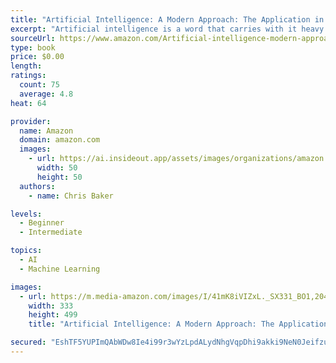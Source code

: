 ```yaml
---
title: "Artificial Intelligence: A Modern Approach: The Application in Healthcare, Industry and More: The Fascinating Topic of Machine Learning and Prediction Machines: The Complexity Explained for Beginners"
excerpt: "Artificial intelligence is a word that carries with it heavy connotations. Although artificial intelligence is nothing more than the capacity for logic and understanding that machines can exhibit, in the minds of most people artificial intelligence is almost a Pandora’s box that, when opened, will eventually signal the human race’s doom..The idea that machines pose an existential threat to human beings"
sourceUrl: https://www.amazon.com/Artificial-intelligence-modern-approach-application/dp/1082457264
type: book
price: $0.00
length: 
ratings:
  count: 75
  average: 4.8
heat: 64

provider:
  name: Amazon
  domain: amazon.com
  images:
    - url: https://ai.insideout.app/assets/images/organizations/amazon.com-50x50.jpg
      width: 50
      height: 50
  authors:
    - name: Chris Baker

levels:
  - Beginner
  - Intermediate

topics:
  - AI
  - Machine Learning

images:
  - url: https://m.media-amazon.com/images/I/41mK8iVIZxL._SX331_BO1,204,203,200_.jpg
    width: 333
    height: 499
    title: "Artificial Intelligence: A Modern Approach: The Application in Healthcare, Industry and More: The Fascinating Topic of Machine Learning and Prediction Machines: The Complexity Explained for Beginners"

secured: "EshTF5YUPImQAbWDw8Ie4i99r3wYzLpdALydNhgVqpDhi9akki9NeN0JeifzuXM14bcVKn3glbPGtShte37iFXa20FH8vkyecCFGs36/Wy2Edtx77rU6yb7yakMas8H/QvOrB/OFp9lmq51nTC/jbihorGofYu99bFQND9FHu16jhElohSt8TupSu/PWqu6k+gF6fFtUxtCVEV4BnOpq4zJXOvPi+zV9CVTqR4SjMtW0W4AppVn73uI/P07sm7ptzVPI6Nv7PAe4sedniz1jPg==;/+BD2opk1o3kInjTrg+Dgg=="
---
```


